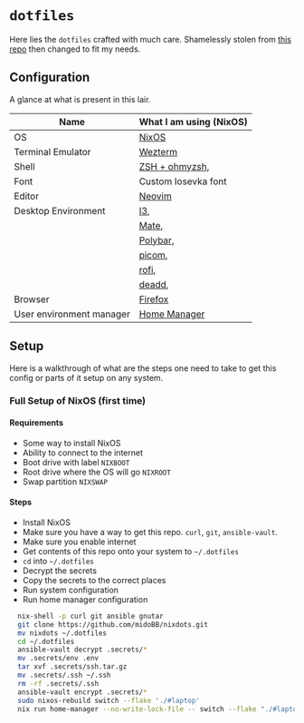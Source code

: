 # `dotfiles`

Here lies the `dotfiles` crafted with much care. Shamelessly stolen from [this repo](https://github.com/sherubthakur/dotfiles) then changed to fit my
needs.

## Configuration

A glance at what is present in this lair.

| Name                     | What I am using (NixOS)                                                  |
| ------------------------ | ------------------------------------------------------------------------ |
| OS                       | [NixOS](https://nixos.org/)                                              |
| Terminal Emulator        | [Wezterm](https://wezfurlong.org/wezterm/)                               |
| Shell                    | [ZSH + ohmyzsh](https://ohmyz.sh/),                                      |
| Font                     | Custom Iosevka font                                                      |
| Editor                   | [Neovim](https://neovim.io/)                                             |
| Desktop Environment      | [I3](https://i3wm.org/),                                                 |
|                          | [Mate](https://mate-desktop.org/),                                       |
|                          | [Polybar](https://polybar.github.io),                                    |
|                          | [picom](https://github.com/yshui/picom),                                 |
|                          | [rofi](https://github.com/davatorium/rofi),                              |
|                          | [deadd](https://github.com/phuhl/linux_notification_center),             |
| Browser                  | [Firefox](https://www.mozilla.org/en-US/firefox/)                        |
| User environment manager | [Home Manager](https://nixos.wiki/wiki/Home_Manager)                     |

## Setup

Here is a walkthrough of what are the steps one need to take to get this config
or parts of it setup on any system.

### Full Setup of NixOS (first time)

#### Requirements

- Some way to install NixOS
- Ability to connect to the internet
- Boot drive with label `NIXBOOT`
- Root drive where the OS will go `NIXROOT`
- Swap partition `NIXSWAP`

#### Steps

- Install NixOS
- Make sure you have a way to get this repo. `curl`, `git`, `ansible-vault`.
- Make sure you enable internet
- Get contents of this repo onto your system to `~/.dotfiles`
- `cd` into `~/.dotfiles`
- Decrypt the secrets
- Copy the secrets to the correct places
- Run system configuration
- Run home manager configuration
```bash
  nix-shell -p curl git ansible gnutar
  git clone https://github.com/midoBB/nixdots.git
  mv nixdots ~/.dotfiles
  cd ~/.dotfiles
  ansible-vault decrypt .secrets/*
  mv .secrets/env .env
  tar xvf .secrets/ssh.tar.gz
  mv .secrets/.ssh ~/.ssh
  rm -rf .secrets/.ssh
  ansible-vault encrypt .secrets/*
  sudo nixos-rebuild switch --flake './#laptop'
  nix run home-manager --no-write-lock-file -- switch --flake "./#laptop"
```

